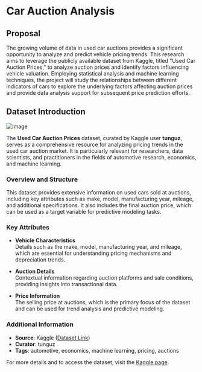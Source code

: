 # Car Auction Analysis

## Proposal

The growing volume of data in used car auctions provides a significant opportunity to analyze and predict vehicle pricing trends. This research aims to leverage the publicly available dataset from Kaggle, titled "Used Car Auction Prices," to analyze auction prices and identify factors influencing vehicle valuation. Employing statistical analysis and machine learning techniques, the project will study the relationships between different indicators of cars to explore the underlying factors affecting auction prices and provide data analysis support for subsequent price prediction efforts.


## Dataset Introduction

![image](https://github.com/user-attachments/assets/7e218598-6418-4eb1-b315-2921957ee67f)


The **Used Car Auction Prices** dataset, curated by Kaggle user **tunguz**, serves as a comprehensive resource for analyzing pricing trends in the used car auction market. It is particularly relevant for researchers, data scientists, and practitioners in the fields of automotive research, economics, and machine learning.

### Overview and Structure

This dataset provides extensive information on used cars sold at auctions, including key attributes such as make, model, manufacturing year, mileage, and additional specifications. It also includes the final auction price, which can be used as a target variable for predictive modeling tasks.

### Key Attributes

- **Vehicle Characteristics**  
  Details such as the make, model, manufacturing year, and mileage, which are essential for understanding pricing mechanisms and depreciation trends.

- **Auction Details**  
  Contextual information regarding auction platforms and sale conditions, providing insights into transactional data.

- **Price Information**  
  The selling price at auctions, which is the primary focus of the dataset and can be used for trend analysis and predictive modeling.


### Additional Information

- **Source**: Kaggle ([Dataset Link](https://www.kaggle.com/competitions/used-car-auction-prices))  
- **Curator**: tunguz  
- **Tags**: automotive, economics, machine learning, pricing, auctions  

For more details and to access the dataset, visit the [Kaggle page](https://www.kaggle.com/competitions/used-car-auction-prices).


